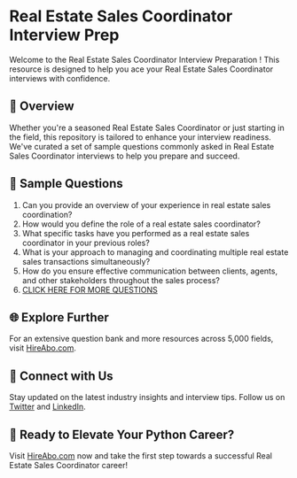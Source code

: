 # Real Estate Sales Coordinator Interview Prep

Welcome to the Real Estate Sales Coordinator Interview Preparation ! This resource is designed to help you ace your Real Estate Sales Coordinator interviews with confidence.

## 🚀 Overview

Whether you're a seasoned Real Estate Sales Coordinator or just starting in the field, this repository is tailored to enhance your interview readiness. We've curated a set of sample questions commonly asked in Real Estate Sales Coordinator interviews to help you prepare and succeed.

## 📝 Sample Questions

1. Can you provide an overview of your experience in real estate sales coordination?
2. How would you define the role of a real estate sales coordinator?
3. What specific tasks have you performed as a real estate sales coordinator in your previous roles?
4. What is your approach to managing and coordinating multiple real estate sales transactions simultaneously?
5. How do you ensure effective communication between clients, agents, and other stakeholders throughout the sales process?
6. [CLICK HERE FOR MORE QUESTIONS](https://hireabo.com/job/21_0_15/Real%20Estate%20Sales%20Coordinator)

## 🌐 Explore Further

For an extensive question bank and more resources across 5,000 fields, visit [HireAbo.com](https://www.hireabo.com).

## 📱 Connect with Us

Stay updated on the latest industry insights and interview tips. Follow us on [Twitter](https://twitter.com/hireabo) and [LinkedIn](https://www.linkedin.com/in/hire-abo-3609972a8/).

## 🚀 Ready to Elevate Your Python Career?

Visit [HireAbo.com](https://www.hireabo.com) now and take the first step towards a successful Real Estate Sales Coordinator career!